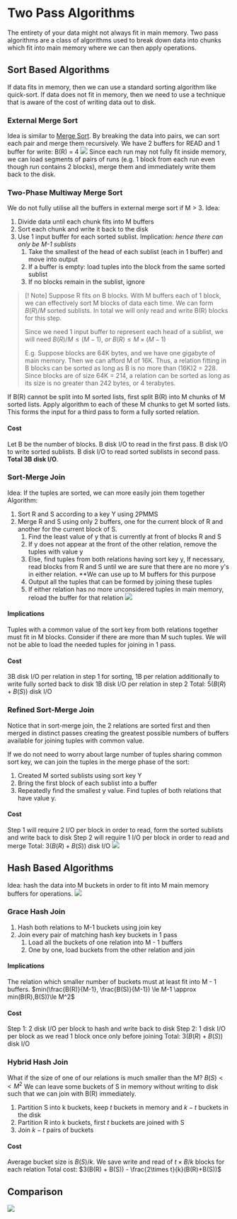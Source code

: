 # Two Pass Algorithms
The entirety of your data might not always fit in main memory. Two pass algorithms are a class of algorithms used to break down data into chunks which fit into main memory where we can then apply operations.
## Sort Based Algorithms
If data fits in memory, then we can use a standard sorting algorithm like quick-sort. If data does not fit in memory, then we need to use a technique that is aware of the cost of writing data out to disk.
### External Merge Sort
Idea is similar to [Merge Sort](Notes/Merge%20Sort.md). By breaking the data into pairs, we can sort each pair and merge them recursively.
We have 2 buffers for READ and 1 buffer for write: B(R) = 4
![](https://i.imgur.com/iWVMUnT.png)
Since each run may not fully fit inside memory, we can load segments of pairs of runs (e.g. 1 block from each run even though run contains 2 blocks), merge them and immediately write them back to the disk. 
### Two-Phase Multiway Merge Sort
We do not fully utilise all the buffers in external merge sort if M > 3. 
Idea:
1. Divide data until each chunk fits into M buffers
2. Sort each chunk and write it back to the disk
3. Use 1 input buffer for each sorted sublist. Implication: *hence there can only be M-1 sublists*
	1. Take the smallest of the head of each sublist (each in 1 buffer) and move into output
	2. If a buffer is empty: load tuples into the block from the same sorted sublist
	3. If no blocks remain in the sublist, ignore
> [! Note]
> Suppose R fits on B blocks. With M buffers each of 1 block, we can effectively sort M blocks of data each time. We can form $B(R)/M$ sorted sublists. In total we will only read and write B(R) blocks for this step.
> 
> Since we need 1 input buffer to represent each head of a sublist, we will need $B(R)/M \le(M-1), \ or\  B(R)\le M\times (M-1)$
>
> E.g. Suppose blocks are 64K bytes, and we have one gigabyte of  main memory. Then we can afford M  of 16K. Thus, a relation fitting in B  blocks can be sorted as long as B is no more than (16K)2 = 228. Since blocks  are of size 64K = 214, a relation can be sorted as long as its size is no greater  than 242 bytes, or 4 terabytes.  

If B(R) cannot be split into M sorted lists, first split B(R) into M chunks of M sorted lists. Apply algorithm to each of these M chunks to get M sorted lists. This forms the input for a third pass to form a fully sorted relation.
#### Cost
Let B be the number of blocks. B disk I/O to read in the first pass. B disk I/O to write sorted sublists. B disk I/O to read sorted sublists in second pass. **Total 3B disk I/O**.
### Sort-Merge Join
Idea: If the tuples are sorted, we can more easily join them together
Algorithm:
1. Sort R and S according to a key Y using 2PMMS
2. Merge R and S using only 2 buffers, one for the current block of R and another for the current block of S.
	1. Find the least value of y that is currently at front of blocks R and S
	2. If y does not appear at the front of the other relation, remove the tuples with value y
	3. Else, find tuples from both relations having sort key y, If necessary, read blocks from R and S until we are sure that there are no more y's in either relation. **We can use up to M buffers for this purpose
	4. Output all the tuples that can be formed by joining these tuples
	5. If either relation has no more unconsidered tuples in main memory, reload the buffer for that relation
![](https://i.imgur.com/n35JBo0.png)
#### Implications
Tuples with a common value of the sort key from both relations together must fit in M blocks. Consider if there are more than M such tuples. We will not be able to load the needed tuples for joining in 1 pass.
#### Cost
3B disk I/O per relation in step 1 for sorting, 1B per relation additionally to write fully sorted back to disk
1B disk I/O per relation in step 2
Total: $5(B(R) + B(S))$ disk I/O
### Refined Sort-Merge Join
Notice that in sort-merge join, the 2 relations are sorted first and then merged in distinct passes creating the greatest possible numbers of buffers available for joining tuples with common value.

If we do not need to worry about large number of tuples sharing common sort key, we can join the tuples in the merge phase of the sort:
1. Created M sorted sublists using sort key Y
2. Bring the first block of each sublist into a buffer
3. Repeatedly find the smallest y value. Find tuples of both relations that have value y.
#### Cost
Step 1 will require 2 I/O per block in order to read, form the sorted sublists and write back to disk
Step 2 will require 1 I/O per block in order to read and merge
Total: $3(B(R) + B(S))$ disk I/O
![](https://i.imgur.com/pbW2M5z.png)
## Hash Based Algorithms
Idea: hash the data into M buckets in order to fit into M main memory buffers for operations.
![](https://i.imgur.com/S5ERzLt.png)
### Grace Hash Join
1. Hash both relations to M-1 buckets using join key
2. Join every pair of matching hash key buckets in 1 pass
	1. Load all the buckets of one relation into M - 1 buffers
	2. One by one, load buckets from the other relation and join
#### Implications
The relation which smaller number of buckets must at least fit into M - 1 buffers.
$min(\frac{B(R)}{M-1}, \frac{B(S)}{M-1}) \le M-1 \approx min(B(R),B(S))\le M^2$
#### Cost
Step 1: 2 disk I/O per block to hash and write back to disk
Step 2: 1 disk I/O per block as we read 1 block once only before joining
Total: $3(B(R) + B(S))$ disk I/O
### Hybrid Hash Join
What if the size of one of our relations is much smaller than the M? $B(S) << M^2$
We can leave some buckets of S in memory without writing to disk such that we can join with B(R) immediately.
1. Partition S into k buckets, keep $t$ buckets in memory and $k-t$ buckets in the disk
2. Partition R into k buckets, first $t$ buckets are joined with S
3. Join $k-t$ pairs of buckets
#### Cost
Average bucket size is $B(S)/k$. We save write and read of $t\times B/k$ blocks for each relation
Total cost: $3(B(R) + B(S)) - \frac{2\times t}{k}(B(R)+B(S))$
## Comparison
![](https://i.imgur.com/oxbKLxs.png)
